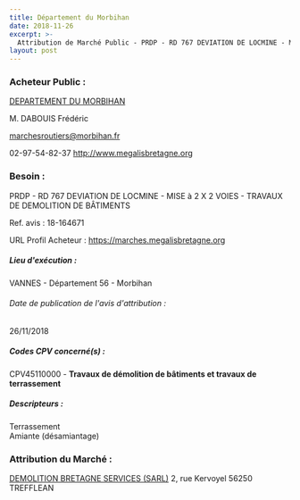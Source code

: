 ```yaml
---
title: Département du Morbihan
date: 2018-11-26
excerpt: >-
  Attribution de Marché Public - PRDP - RD 767 DEVIATION DE LOCMINE - MISE à 2 X 2 VOIES - TRAVAUX DE DEMOLITION DE BÂTIMENTS
layout: post
---
```


### Acheteur Public : 
<a href="/acheteur-137/siren-225600014"> DEPARTEMENT DU MORBIHAN</a><br/>

M. DABOUIS Frédéric

marchesroutiers@morbihan.fr

02-97-54-82-37
http://www.megalisbretagne.org
### Besoin :

PRDP - RD 767 DEVIATION DE LOCMINE - MISE à 2 X 2 VOIES - TRAVAUX DE DEMOLITION DE BÂTIMENTS

Ref. avis : 18-164671

URL Profil Acheteur : https://marches.megalisbretagne.org

##### Lieu d'exécution :

VANNES - Département 56 - Morbihan

###### Date de publication de l'avis d'attribution : 
26/11/2018

##### Codes CPV concerné(s) :
CPV45110000 - **Travaux de démolition de bâtiments et travaux de terrassement** <br/>

##### Descripteurs :
Terrassement <br/>
Amiante (désamiantage) <br/>

### Attribution du Marché :
<a href="/entreprise-567/siren-500416599"> DEMOLITION BRETAGNE SERVICES (SARL)</a>    2, rue Kervoyel 56250 TREFFLEAN <br/>
